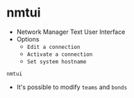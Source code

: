# nmtui

- Network Manager Text User Interface
- Options
  - `Edit a connection`
  - `Activate a connection`
  - `Set system hostname`

```sh
nmtui
```

- It's possible to modify `teams` and `bonds`
